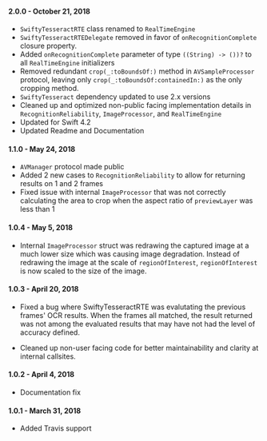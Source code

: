 #### 2.0.0 - October 21, 2018
* `SwiftyTesseractRTE` class renamed to `RealTimeEngine`
* `SwiftyTesseractRTEDelegate` removed in favor of `onRecognitionComplete` closure property.
* Added `onRecognitionComplete` parameter of type `((String) -> ())?` to all `RealTimeEngine` initializers
* Removed redundant `crop(_:toBoundsOf:)` method in `AVSampleProcessor` protocol, leaving only `crop(_:toBoundsOf:containedIn:)` as the only cropping method.
* `SwiftyTesseract` dependency updated to use 2.x versions
* Cleaned up and optimized non-public facing implementation details in `RecognitionReliability`, `ImageProcessor`, and `RealTimeEngine`
* Updated for Swift 4.2
* Updated Readme and Documentation

#### 1.1.0 - May 24, 2018
* `AVManager` protocol made public
* Added 2 new cases to `RecognitionReliability` to allow for returning results on 1 and 2 frames
* Fixed issue with internal `ImageProcessor` that was not correctly calculating the area to crop when the aspect ratio of `previewLayer` was less than 1

#### 1.0.4 - May 5, 2018
* Internal `ImageProcessor` struct was redrawing the captured image at a much lower size which was causing image degradation. Instead of redrawing the image at the scale of `regionOfInterest`, `regionOfInterest` is now scaled to the size of the image.

#### 1.0.3 - April 20, 2018
* Fixed a bug where SwiftyTesseractRTE was evalutating the previous frames' OCR results. When the frames all matched, the result returned was not among the evaluated results that may have not had the level of accuracy defined.

* Cleaned up non-user facing code for better maintainability and clarity at internal callsites.

#### 1.0.2 - April 4, 2018
* Documentation fix

#### 1.0.1 - March 31, 2018
* Added Travis support